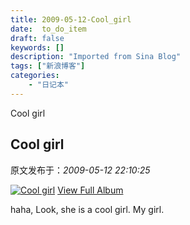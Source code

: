 ```yaml
---
title: 2009-05-12-Cool_girl
date:  to_do_item
draft: false
keywords: []
description: "Imported from Sina Blog"
tags: ["新浪博客"]
categories: 
    - "日记本"
---
```

Cool girl
## Cool girl

 原文发布于：*2009-05-12 22:10:25*

[![Cool&nbsp;<wbr>girl](https&#58;//lpqaaa.bay.livefilestore.com/y1mAwMsXZ4TfpUBgVEQGXfun-sTl1jsE5vvgMdBzcMqV7E6iFR_jzmVNEtg9snWjEy_zZPVcc4FcE4oitPlFmHj7sdsbkRdhj-YYKOOzppoPBWQWcc7AZADaveJPBZaYmGKfJsSlyGIM8G4ltqzzWY5Vg/InlineRepresentation21d76ed9-c2cc-4458-8651-0599c8815a0e[1].jpg)](http&#58;//cid-21498be546db23d6.skydrive.live.com/redir.aspx?page=browse&amp;resid=21498BE546DB23D6!1384&amp;ct=photos)
[
View Full Album](http&#58;//cid-21498be546db23d6.skydrive.live.com/redir.aspx?page=browse&amp;resid=21498BE546DB23D6!1384&amp;ct=photos)

haha, Look, she is a cool girl. My girl.


